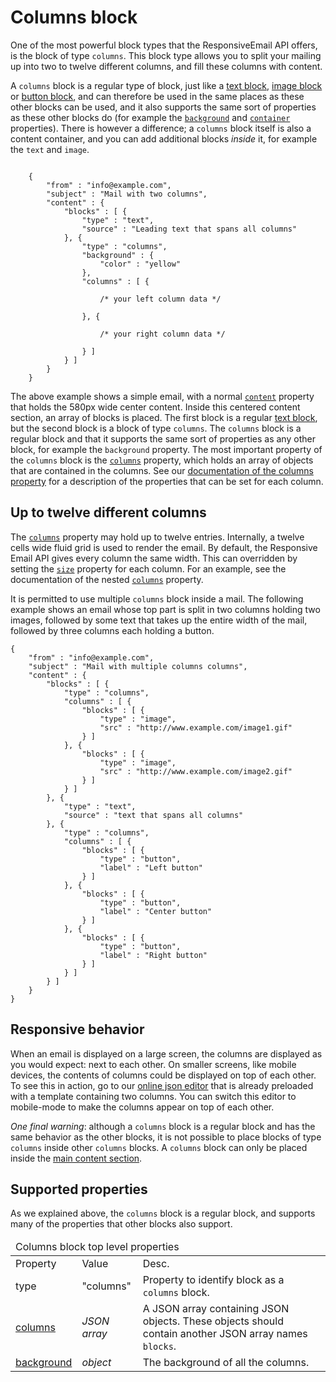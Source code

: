 # Columns block

One of the most powerful block types that the ResponsiveEmail API offers,
is the block of type `columns`. This block type allows you to split
your mailing up into two to twelve different columns, and fill these columns
with content.

A `columns` block is a regular type of block, just like a 
<a href="/support/json/block-text">text block</a>, 
<a href="/support/json/block-image">image block</a> or
<a href="/support/json/block-button">button block</a>, and can therefore
be used in the same places as these other blocks can be used, and it also
supports the same sort of properties as these other blocks do
(for example the <a href="/support/json/property-background">`background`</a>
and <a href="/support/json/property-container">`container`</a> properties).
There is however a difference; a `columns` block itself is also a content container,
and you can add additional blocks *inside* it, for example the `text` 
and `image`.
<pre><code>
    {
        "from" : "info@example.com",
        "subject" : "Mail with two columns",
        "content" : {
            "blocks" : [ {
                "type" : "text",
                "source" : "Leading text that spans all columns"
            }, {
                "type" : "columns",
                "background" : {
                    "color" : "yellow"
                },
                "columns" : [ {
                
                    /* your left column data */
                
                }, {
                
                    /* your right column data */
                
                } ]
            } ]
        }
    }
</code></pre>
The above example shows a simple email, with a normal 
<a href="/support/json/property-content">`content`</a> property that
holds the 580px wide center content. Inside this centered content section,
an array of blocks is placed. The first block is a regular 
<a href="/support/json/block-text">text block</a>, but the second block
is a block of type `columns`. The `columns` block is
a regular block and that it supports the same sort of properties
as any other block, for example the `background` property.
The most important property of the `columns` block is the
<a href="/support/json/property-columns">`columns`</a>
property, which holds an array of objects that are contained in the 
columns.
See our <a href="/support/json/property-columns">documentation of the columns property</a>
for a description of the properties that can be set for each column.

## Up to twelve different columns

The 
<a href="/support/json/property-columns">`columns`</a> property may hold 
up to twelve entries. Internally, a twelve cells wide fluid grid is used
to render the email. By default, the Responsive 
Email API gives every column the same width. This can overridden
by setting the <a href="/support/json/property-size">`size`</a>
property for each column. For an example,
see the documentation of the nested
<a href="/support/json/property-columns">`columns`</a> property.

It is permitted to use multiple `columns` block inside a mail.
The following example shows an email whose top part is 
split in two columns holding
two images, followed by some text that takes up the entire width
of the mail, followed by three columns each holding a button.

    {
        "from" : "info@example.com",
        "subject" : "Mail with multiple columns columns",
        "content" : {
            "blocks" : [ {
                "type" : "columns",
                "columns" : [ {
                    "blocks" : [ {
                        "type" : "image",
                        "src" : "http://www.example.com/image1.gif"
                    } ]
                }, {
                    "blocks" : [ {
                        "type" : "image",
                        "src" : "http://www.example.com/image2.gif"
                    } ]
                } ]
            }, {
                "type" : "text",
                "source" : "text that spans all columns"
            }, {
                "type" : "columns",
                "columns" : [ {
                    "blocks" : [ {
                        "type" : "button",
                        "label" : "Left button"
                    } ]
                }, {
                    "blocks" : [ {
                        "type" : "button",
                        "label" : "Center button"
                    } ]
                }, {
                    "blocks" : [ {
                        "type" : "button",
                        "label" : "Right button"
                    } ]
                } ]
            } ]
        }
    }



## Responsive behavior

When an email is displayed on a large screen, the columns are displayed
as you would expect: next to each other. On smaller screens, like 
mobile devices, the contents of columns could be displayed on top
of each other. To see this in action, go to our 
<a href="/support/json-editor">online json editor</a> that is already
preloaded with a template containing two columns. You can switch this
editor to mobile-mode to make the columns appear on top of each other.

*One final warning*: although a `columns` block is a regular block and has the same behavior
as the other blocks, it is not possible to 
place blocks of type `columns` inside other `columns` blocks. 
A `columns` block can only be 
placed inside the <a href="/support/property-content">main content section</a>.

## Supported properties

As we explained above, the `columns` block is a regular block, and
supports many of the properties that other blocks also support.

<table class="info">
    <thead>
        <tr>
            <td colspan="3">Columns block top level properties</td>
        </tr>
    </thead>
    <tbody>
        <tr class="thead">
            <td>Property</td>
            <td>Value</td>
            <td>Desc.</td>
        </tr>
        <tr>
            <td>type</td>
            <td>"columns"</td>
            <td>Property to identify block as a <code>columns</code> block.</td>
        </tr>
        <tr>
            <td><a href="/support/json/property-columns">columns</a></td>
            <td><em>JSON array</em></td>
            <td>
                A JSON array containing JSON objects. These objects should
                contain another JSON array names <code>blocks</code>.
            </td>
        </tr>
        <tr>
            <td><a href="/support/json/property-background">background</a></td>
            <td><em>object</em></td>
            <td>
                The background of all the columns.
            </td>
        </tr>
    </tbody>
</table>

